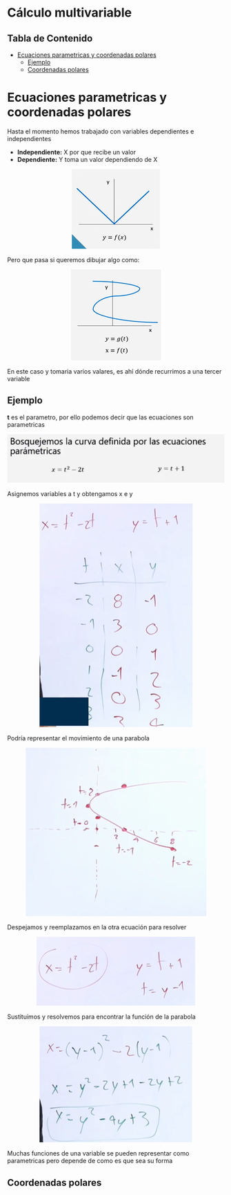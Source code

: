 # Cálculo multivariable<!-- omit in toc -->

## Tabla de Contenido<!-- omit in toc -->
- [Ecuaciones parametricas y coordenadas polares](#ecuaciones-parametricas-y-coordenadas-polares)
  - [Ejemplo](#ejemplo)
  - [Coordenadas polares](#coordenadas-polares)


# Ecuaciones parametricas y coordenadas polares

Hasta el momento hemos trabajado con variables dependientes e independientes

* **Independiente:** X por que recibe un valor
* **Dependiente:** Y toma un valor dependiendo de X

<div align="center">
  <img src="img/1.png">
</div>

Pero que pasa si queremos dibujar algo como: 

<div align="center">
  <img src="img/2.png">
</div>

En este caso y tomaria varios valares, es ahí dónde recurrimos a una tercer variable

## Ejemplo

**t** es el parametro, por ello podemos decir que las ecuaciones son parametricas

<div align="center">
  <img src="img/3.png">
</div>

Asignemos variables a t y obtengamos x e y

<div align="center">
  <img src="img/4.png">
</div>

Podría representar el movimiento de una parabola

<div align="center">
  <img src="img/5.png">
</div>

Despejamos y reemplazamos en la otra ecuación para resolver

<div align="center">
  <img src="img/6.png">
</div>

Sustituimos y resolvemos para encontrar la función de la parabola

<div align="center">
  <img src="img/7.png">
</div>

Muchas funciones de una variable se pueden representar como parametricas pero depende de como es que sea su forma

## Coordenadas polares
